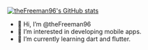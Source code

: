 [![theFreeman96's GitHub stats](https://github-readme-stats.vercel.app/api?username=theFreeman96&show_icons=true&theme=prussian)](https://github.com/theFreeman96/github-readme-stats)

- 👋 Hi, I’m @theFreeman96
- 👀 I’m interested in developing mobile apps.
- 🌱 I’m currently learning dart and flutter.

<!---
theFreeman96/theFreeman96 is a ✨ special ✨ repository because its `README.md` (this file) appears on your GitHub profile.
You can click the Preview link to take a look at your changes.
--->
